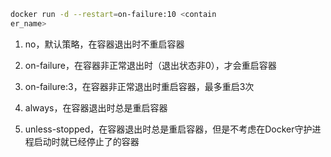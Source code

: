 

```sh
docker run -d --restart=on-failure:10 <contain
er_name>
```

1. no，默认策略，在容器退出时不重启容器

2. on-failure，在容器非正常退出时（退出状态非0），才会重启容器

3. on-failure:3，在容器非正常退出时重启容器，最多重启3次

4. always，在容器退出时总是重启容器

5. unless-stopped，在容器退出时总是重启容器，但是不考虑在Docker守护进程启动时就已经停止了的容器


